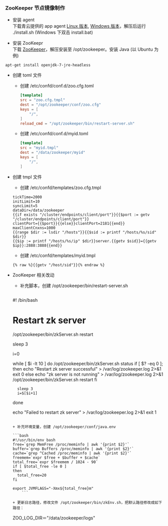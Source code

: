 ### ZooKeeper 节点镜像制作

* 安装 agent <br>
下载青云提供的 app agent [Linux 版本](https://pek3a.qingstor.com/appcenter/developer/packages/app-agent-linux-amd64.tar.gz), [Windows 版本](https://pek3a.qingstor.com/appcenter/developer/packages/app-agent-windows-386.zip)，解压后运行 ./install.sh (Windows 下双击 install.bat)

* 安装 ZooKeepr <br>
下载 [ZooKeeper](https://mirrors.tuna.tsinghua.edu.cn/apache/zookeeper/zookeeper-3.4.9/zookeeper-3.4.9.tar.gz)，解压安装至 /opt/zookeeper。安装 Java (以 Ubuntu 为例)
```
apt-get install openjdk-7-jre-headless
```

* 创建 toml 文件

	+ 创建 /etc/confd/conf.d/zoo.cfg.toml

		```toml
		[template]
		src = "zoo.cfg.tmpl"
		dest = "/opt/zookeeper/conf/zoo.cfg"
		keys = [
		    "/",
		]
		reload_cmd = "/opt/zookeeper/bin/restart-server.sh"
		```

	+ 创建 /etc/confd/conf.d/myid.toml

		```toml
		[template]
		src = "myid.tmpl"
		dest = "/data/zookeeper/myid"
		keys = [
		    "/",
		]
		```

* 创建 tmpl 文件

	+ 创建 /etc/confd/templates/zoo.cfg.tmpl

	```
	tickTime=2000
	initLimit=10
	syncLimit=5
	dataDir=/data/zookeeper
	{{if exists "/cluster/endpoints/client/port"}}{{$port := getv "/cluster/endpoints/client/port"}}
	clientPort={{$port}}{{else}}clientPort=2181{{end}}
	maxClientCnxns=1000
	{{range $dir := lsdir "/hosts"}}{{$sid := printf "/hosts/%s/sid" $dir}}
	{{$ip := printf "/hosts/%s/ip" $dir}}server.{{getv $sid}}={{getv $ip}}:2888:3888{{end}}
  ```

	+ 创建 /etc/confd/templates/myid.tmpl

	```
  {% raw %}{{getv "/host/sid"}}{% endraw %}
  ```

* ZooKeeper 相关改动

	+ 补充脚本，创建 /opt/zookeeper/bin/restart-server.sh

		```bash
	#! /bin/bash

	# Restart zk server
	/opt/zookeeper/bin/zkServer.sh restart

	sleep 3

	i=0

	while [ $i -lt 10 ]
	do
		/opt/zookeeper/bin/zkServer.sh status
		if [ $? -eq 0 ]; then
			echo "Restart zk server successful" > /var/log/zookeeper.log 2>&1
		    exit 0
		else
		    echo "zk server is not running" > /var/log/zookeeper.log 2>&1
		    /opt/zookeeper/bin/zkServer.sh restart
		fi

		sleep 3
		i=$[$i+1]
	done

	echo "Failed to restart zk server" > /var/log/zookeeper.log 2>&1
	exit 1
	```

	+ 补充环境变量，创建 /opt/zookeeper/conf/java.env

	```bash
	#!/usr/bin/env bash
	free=`grep MemFree /proc/meminfo | awk '{print $2}'`
	buffer=`grep Buffers /proc/meminfo | awk '{print $2}'`
	cache=`grep ^Cached /proc/meminfo | awk '{print $2}'`
	freemem=`expr $free + $buffer + $cache`
	total_free=`expr $freemem / 1024 - 90`
	if [ $total_free -le 0 ]
	then
	  total_free=20
	fi

	export JVMFLAGS="-Xmx${total_free}m"
		```

	+ 更新日志路径，修改文件 /opt/zookeeper/bin/zkEnv.sh，把默认路径修改成如下路径：
    ```
    ZOO_LOG_DIR＝"/data/zookeeper/logs"
    ```
